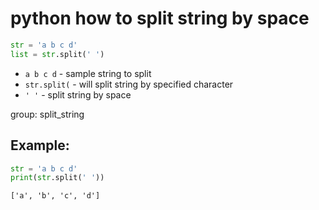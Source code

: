 # python how to split string by space

```python
str = 'a b c d'
list = str.split(' ')
```

- `a b c d` - sample string to split
- `str.split(` - will split string by specified character
- `' '` - split string by space

group: split_string

## Example: 
```python
str = 'a b c d'
print(str.split(' '))
```
```
['a', 'b', 'c', 'd']

```
